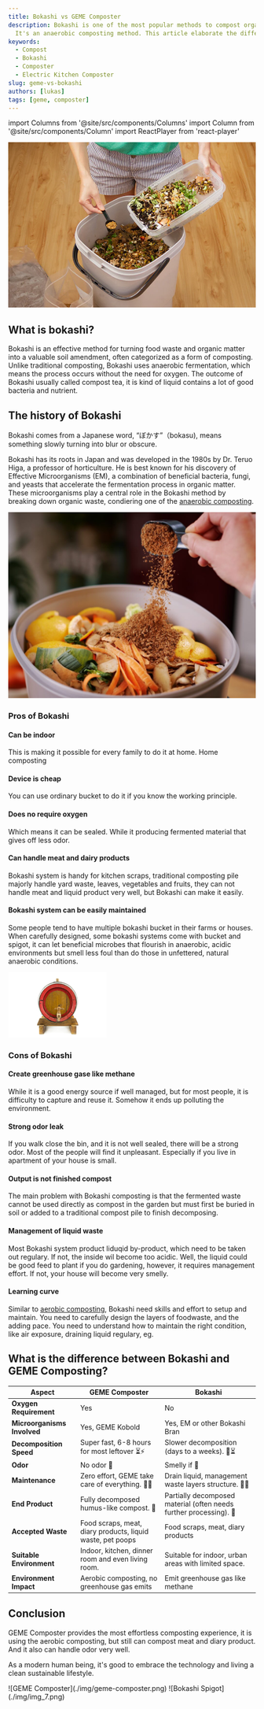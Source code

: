 ```yaml
---
title: Bokashi vs GEME Composter
description: Bokashi is one of the most popular methods to compost organic waste, especially food waste from kitchen.
  It's an anaerobic composting method. This article elaborate the difference between GEME Composter and Bokashi.
keywords:
  - Compost
  - Bokashi
  - Composter
  - Electric Kitchen Composter
slug: geme-vs-bokashi
authors: [lukas]
tags: [geme, composter]
---
```

import Columns from '@site/src/components/Columns'
import Column from '@site/src/components/Column'
import ReactPlayer from 'react-player'

![Bokashi Compost Food Waste](./img/img_1.png)

## What is bokashi?

Bokashi is an effective method for turning food waste and organic matter into a valuable soil amendment,
often categorized as a form of composting. Unlike traditional composting, Bokashi uses anaerobic fermentation,
which means the process occurs without the need for oxygen. The outcome of Bokashi usually called compost tea,
it is kind of liquid contains a lot of good bacteria and nutrient.

<!-- truncate -->


## The history of Bokashi 

Bokashi comes from a Japanese word, “ぼかす”（bokasu), means something slowly turning into blur or obscure. 

Bokashi has its roots in Japan and was developed in the 1980s by Dr. Teruo Higa, a professor of horticulture. 
He is best known for his discovery of Effective Microorganisms (EM), a combination of beneficial bacteria, fungi, 
and yeasts that accelerate the fermentation process in organic matter. These microorganisms play a central role in the 
Bokashi method by breaking down organic waste, condiering one of the [anaerobic composting](/blog/what-is-anaerobic-composting-and-what-are-the-pros-and-cons).

![Bokashi Indoor Composting](./img/img_2.png)

### Pros of Bokashi

#### Can be indoor
This is making it possible for every family to do it at home. 
Home composting 

#### Device is cheap
You can use ordinary bucket to do it if you know the working principle. 

#### Does no require oxygen 
Which means it can be sealed. While it producing fermented material that gives off less odor.

#### Can handle meat and dairy products
Bokashi system is handy for kitchen scraps, traditional composting pile majorly handle yard waste, leaves, vegetables 
and fruits, they can not handle meat and liquid product very well, but Bokashi can make it easily.

#### Bokashi system can be easily maintained

Some people tend to have multiple bokashi bucket in their farms or houses.
When carefully designed, some bokashi systems come with bucket and spigot, it can let beneficial microbes that flourish
in anaerobic, acidic environments but smell less foul than do those in unfettered, natural anaerobic conditions.

![Bokashi Spigot](./img/img_3.png)


### Cons of Bokashi

#### Create greenhouse gase like methane
While it is a good energy source if well managed, but for most people, it is difficulty to capture and reuse it.
Somehow it ends up polluting the environment.   

#### Strong odor leak
If you walk close the bin, and it is not well sealed, there will be a strong odor.
Most of the people will find it unpleasant. Especially if you live in apartment of your house is small.

#### Output is not finished compost
The main problem with Bokashi composting is that the fermented waste cannot be used directly as compost in the garden
but must first be buried in soil or added to a traditional compost pile to finish decomposing.

#### Management of liquid waste 
Most Bokashi system product liduqid by-product, which need to be taken out regulary. 
If not, the inside wil become too acidic.
Well, the liquid could be good feed to plant if you do gardening, however, it requires management effort.
If not, your house will become very smelly.

#### Learning curve
Similar to [aerobic composting](/blog/what-is-anaerobic-composting-and-what-are-the-pros-and-cons#what-is-the-difference-between-aerobic-composting-and-anaerobic-composting),
Bokashi need skills and effort to setup and maintain. You need to carefully design the layers of foodwaste, and the adding pace.
You need to understand how to maintain the right condition, like air exposure, draining liquid regulary, eg.

## What is the difference between Bokashi and GEME Composting?

| **Aspect**                  | **GEME Composter**                                        | **Bokashi**                                                        |
|-----------------------------|-----------------------------------------------------------|--------------------------------------------------------------------|
| **Oxygen Requirement**      | Yes                                                       | No                                                                 |
| **Microorganisms Involved** | Yes, GEME Kobold                                          | Yes, EM or other Bokashi Bran                                      |
| **Decomposition Speed**     | Super fast, 6-8 hours for most leftover ⏳⚡                | Slower decomposition (days to a weeks). 🐢⏳                        |
| **Odor**                    | No odor 🌿                                                | Smelly if 🤢                                                       |
| **Maintenance**             | Zero effort, GEME take care of everything. 🔄🌀           | Drain liquid, management waste layers structure. 🚫🔄              |
| **End Product**             | Fully decomposed humus-like compost. 🌱                   | Partially decomposed material (often needs further processing). 🧪 |
| **Accepted Waste**          | Food scraps, meat, diary products, liquid waste, pet poops | Food scraps, meat, diary products                                  |
| **Suitable Environment**    | Indoor, kitchen, dinner room and even living room.        | Suitable for indoor, urban areas with limited space.               |
| **Environment Impact**      | Aerobic composting, no greenhouse gas emits               | Emit greenhouse gas like methane                                   |

## Conclusion

GEME Composter provides the most effortless composting experience, it is using the aerobic composting, 
but still can compost meat and diary product. And it also can handle odor very well. 

As a modern human being, it's good to embrace the technology and living a clean sustainable lifestyle. 

<Columns>
  <Column className='text--left'>
    ![GEME Composter](./img/geme-composter.png)
  </Column>

  <Column className='text--center text--left'>
    ![Bokashi Spigot](./img/img_7.png)
  </Column>
</Columns>
